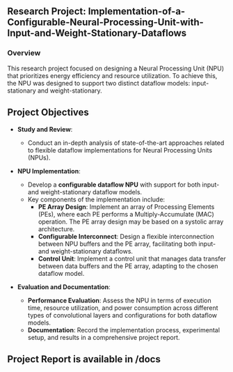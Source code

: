 ## Research Project: Implementation-of-a-Configurable-Neural-Processing-Unit-with-Input-and-Weight-Stationary-Dataflows

### Overview
This research project focused on designing a Neural Processing Unit (NPU) that prioritizes energy efficiency and resource utilization. To achieve this, the NPU was designed to support two distinct dataflow models: input-stationary and weight-stationary.

## Project Objectives

- **Study and Review**: 
    - Conduct an in-depth analysis of state-of-the-art approaches related to flexible dataflow implementations for Neural Processing Units (NPUs).

- **NPU Implementation**:
    - Develop a **configurable dataflow NPU** with support for both input- and weight-stationary dataflow models.
    - Key components of the implementation include:
      - **PE Array Design**: Implement an array of Processing Elements (PEs), where each PE performs a Multiply-Accumulate (MAC) operation. The PE array design may be based on a systolic array architecture.
      - **Configurable Interconnect**: Design a flexible interconnection between NPU buffers and the PE array, facilitating both input- and weight-stationary dataflows.
      - **Control Unit**: Implement a control unit that manages data transfer between data buffers and the PE array, adapting to the chosen dataflow model.

- **Evaluation and Documentation**:
    - **Performance Evaluation**: Assess the NPU in terms of execution time, resource utilization, and power consumption across different types of convolutional layers and configurations for both dataflow models.
    - **Documentation**: Record the implementation process, experimental setup, and results in a comprehensive project report.




Project Report is available in /docs
---



